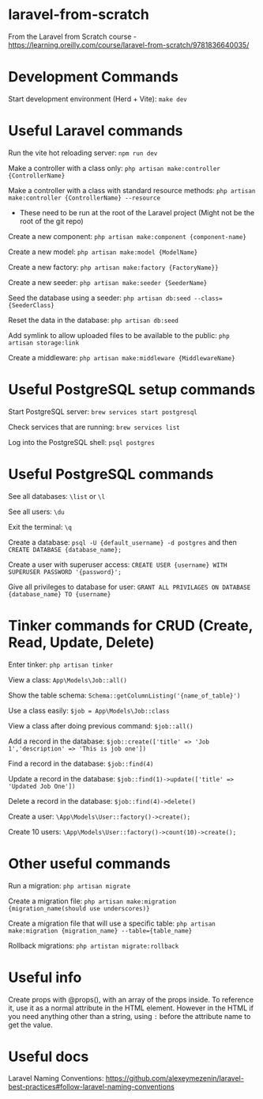 # laravel-from-scratch

From the Laravel from Scratch course - https://learning.oreilly.com/course/laravel-from-scratch/9781836640035/

# Development Commands

Start development environment (Herd + Vite): `make dev`

# Useful Laravel commands

Run the vite hot reloading server: `npm run dev`

Make a controller with a class only: `php artisan make:controller {ControllerName}`

Make a controller with a class with standard resource methods: `php artisan make:controller {ControllerName} --resource`

- These need to be run at the root of the Laravel project (Might not be the root of the git repo)

Create a new component: `php artisan make:component {component-name}`

Create a new model: `php artisan make:model {ModelName}`

Create a new factory: `php artisan make:factory {FactoryName}}`

Create a new seeder: `php artisan make:seeder {SeederName}`

Seed the database using a seeder: `php artisan db:seed --class={SeederClass}`

Reset the data in the database: `php artisan db:seed`

Add symlink to allow uploaded files to be available to the public: `php artisan storage:link`

Create a middleware: `php artisan make:middleware {MiddlewareName}`

# Useful PostgreSQL setup commands

Start PostgreSQL server: `brew services start postgresql`

Check services that are running: `brew services list`

Log into the PostgreSQL shell: `psql postgres`

# Useful PostgreSQL commands

See all databases: `\list` or `\l`

See all users: `\du`

Exit the terminal: `\q`

Create a database: `psql -U {default_username} -d postgres` and then `CREATE DATABASE {database_name};`

Create a user with superuser access: `CREATE USER {username} WITH SUPERUSER PASSWORD '{password}';`

Give all privileges to database for user: `GRANT ALL PRIVILAGES ON DATABASE {database_name} TO {username}`

# Tinker commands for CRUD (Create, Read, Update, Delete)

Enter tinker: `php artisan tinker`

View a class: `App\Models\Job::all()`

Show the table schema: `Schema::getColumnListing('{name_of_table}')`

Use a class easily: `$job = App\Models\Job::class`

View a class after doing previous command: `$job::all()`

Add a record in the database: `$job::create(['title' => 'Job 1','description' => 'This is job one'])`

Find a record in the database: `$job::find(4)`

Update a record in the database: `$job::find(1)->update(['title' => 'Updated Job One'])`

Delete a record in the database: `$job::find(4)->delete()`

Create a user: `\App\Models\User::factory()->create();`

Create 10 users: `\App\Models\User::factory()->count(10)->create();`

# Other useful commands

Run a migration: `php artisan migrate`

Create a migration file: `php artisan make:migration {migration_name(should use underscores)}`

Create a migration file that will use a specific table: `php artisan make:migration {migration_name} --table={table_name}`

Rollback migrations: `php artistan migrate:rollback`

# Useful info

Create props with @props(), with an array of the props inside. To reference it, use it as a normal attribute in the HTML element. However in the HTML if you need anything other than a string, using `:` before the attribute name to get the value.

# Useful docs

Laravel Naming Conventions: https://github.com/alexeymezenin/laravel-best-practices#follow-laravel-naming-conventions
